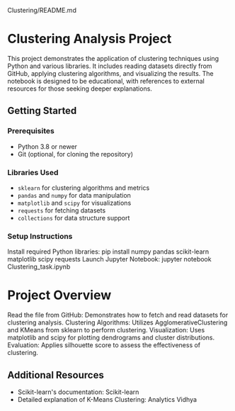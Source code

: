 Clustering/README.md
# Clustering Analysis Project

This project demonstrates the application of clustering techniques using Python and various libraries. It includes reading datasets directly from GitHub, applying clustering algorithms, and visualizing the results. The notebook is designed to be educational, with references to external resources for those seeking deeper explanations.

## Getting Started

### Prerequisites

- Python 3.8 or newer
- Git (optional, for cloning the repository)

### Libraries Used

- `sklearn` for clustering algorithms and metrics
- `pandas` and `numpy` for data manipulation
- `matplotlib` and `scipy` for visualizations
- `requests` for fetching datasets
- `collections` for data structure support

### Setup Instructions

Install required Python libraries:
pip install numpy pandas scikit-learn matplotlib scipy requests
Launch Jupyter Notebook:
jupyter notebook Clustering_task.ipynb

# Project Overview
Read the file from GitHub: Demonstrates how to fetch and read datasets for clustering analysis.
Clustering Algorithms: Utilizes AgglomerativeClustering and KMeans from sklearn to perform clustering.
Visualization: Uses matplotlib and scipy for plotting dendrograms and cluster distributions.
Evaluation: Applies silhouette score to assess the effectiveness of clustering.
## Additional Resources
* Scikit-learn's documentation: Scikit-learn
* Detailed explanation of K-Means Clustering: Analytics Vidhya
